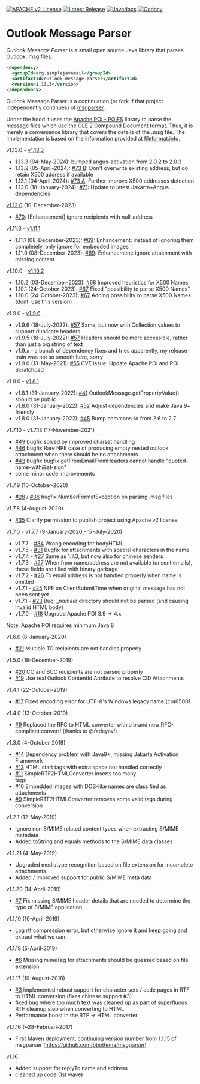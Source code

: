 [![APACHE v2 License](https://img.shields.io/badge/license-apachev2-blue.svg?style=flat)](LICENSE-2.0.txt) 
[![Latest Release](https://img.shields.io/maven-central/v/org.simplejavamail/outlook-message-parser.svg?style=flat)](http://search.maven.org/#search%7Cga%7C1%7Cg%3A%22org.simplejavamail%22%20AND%20a%3A%22outlook-message-parser%22) 
[![Javadocs](http://www.javadoc.io/badge/org.simplejavamail/outlook-message-parser.svg)](http://www.javadoc.io/doc/org.simplejavamail/outlook-message-parser) 
[![Codacy](https://img.shields.io/codacy/grade/db23d489d8374704a7a7e145f2dc6129?style=flat)](https://www.codacy.com/app/b-bottema/outlook-message-parser)

# Outlook Message Parser
*Outlook Message Parser* is a small open source Java library that parses Outlook .msg files.

```xml
<dependency>
  <groupId>org.simplejavamail</groupId>
  <artifactId>outlook-message-parser</artifactId>
  <version>1.13.3</version>
</dependency>
```

Outlook Message Parser is a continuation (or fork if that project independently continues) of [msgparser](https://github.com/bbottema/msgparser). 

Under the hood it uses the [Apache POI - POIFS](http://poi.apache.org/poifs/) library to parse the message files which use the OLE 2 Compound Document format. Thus, it is merely a convenience library that covers the details of the .msg file. The implementation is based on the information provided at [fileformat.info](http://www.fileformat.info/format/outlookmsg/).

v1.13.0 - [v1.13.3](https://search.maven.org/#artifactdetails%7Corg.simplejavamail%7Coutlook-message-parser%7C1.13.3%7Cjar)

- 1.13.3 (04-May-2024): bumped angus-activation from 2.0.2 to 2.0.3
- 1.13.2 (05-April-2024): [#73 B](https://github.com/bbottema/outlook-message-parser/issues/73): Don't overwrite existing address, but do retain X500 address if available
- 1.13.1 (04-April-2024): [#73 A](https://github.com/bbottema/outlook-message-parser/issues/73): Further improve X500 addresses detection
- 1.13.0 (18-January-2024): [#71](https://github.com/bbottema/outlook-message-parser/issues/71): Update to latest Jakarta+Angus dependencies


[v1.12.0](https://search.maven.org/#artifactdetails%7Corg.simplejavamail%7Coutlook-message-parser%7C1.12.0%7Cjar) (10-December-2023)

- [#70](https://github.com/bbottema/outlook-message-parser/issues/70): [Enhancement] ignore recipients with null-address


v1.11.0 - [v1.11.1](https://search.maven.org/#artifactdetails%7Corg.simplejavamail%7Coutlook-message-parser%7C1.11.1%7Cjar)

- 1.11.1 (08-December-2023): [#69](https://github.com/bbottema/outlook-message-parser/pull/69): Enhancement: instead of ignoring them completely, only ignore for embedded images
- 1.11.0 (08-December-2023): [#69](https://github.com/bbottema/outlook-message-parser/pull/69): Enhancement: ignore attachment with missing content


v1.10.0 - [v1.10.2](https://search.maven.org/#artifactdetails%7Corg.simplejavamail%7Coutlook-message-parser%7C1.10.2%7Cjar)

- 1.10.2 (03-December-2023): [#68](https://github.com/bbottema/outlook-message-parser/pull/68) Improved heuristics for X500 Names
- 1.10.1 (24-October-2023): [#67](https://github.com/bbottema/outlook-message-parser/pull/67) Fixed "possibility to parse X500 Names"
- 1.10.0 (24-October-2023): [#67](https://github.com/bbottema/outlook-message-parser/pull/67) Adding possibility to parse X500 Names (dont' use this version)


v1.9.0 - [v1.9.6](https://search.maven.org/#artifactdetails%7Corg.simplejavamail%7Coutlook-message-parser%7C1.9.6%7Cjar) 
    
- v1.9.6 (18-July-2022): [#57](https://github.com/bbottema/outlook-message-parser/pull/57) Same, but now with Collection values to support duplicate headers
- v1.9.5 (18-July-2022): [#57](https://github.com/bbottema/outlook-message-parser/pull/57) Headers should be more accessible, rather than just a big string of text
- v1.9.x - a bunch of dependency fixes and tries apparently, my release train was not so smooth here, sorry
- v1.9.0 (13-May-2021): [#55](https://github.com/bbottema/outlook-message-parser/pull/55) CVE issue: Update Apache POI and POI Scratchpad


v1.8.0 - [v1.8.1](https://search.maven.org/#artifactdetails%7Corg.simplejavamail%7Coutlook-message-parser%7C1.8.1%7Cjar)

- v1.8.1 (31-January-2022): [#41](https://github.com/bbottema/outlook-message-parser/pull/41) OutlookMessage.getPropertyValue() should be public
- v1.8.0 (31-January-2022): [#52](https://github.com/bbottema/outlook-message-parser/pull/52) Adjust dependencies and make Java 9+ friendly
- v1.8.0 (31-January-2022): [#45](https://github.com/bbottema/outlook-message-parser/pull/45) Bump commons-io from 2.6 to 2.7


v1.7.10 - v1.7.13 (17-November-2021)

- [#49](https://github.com/bbottema/outlook-message-parser/issues/49) bugfix solved by improved charset handling
- [#46](https://github.com/bbottema/outlook-message-parser/issues/46) bugfix Rare NPE case of producing empty nested outlook attachment when there should be no attachments
- [#43](https://github.com/bbottema/outlook-message-parser/issues/43) bugfix bugfix getFromEmailFromHeaders cannot handle "quoted-name-with@at-sign"
- some minor code improvements


v1.7.9 (10-October-2020)

- [#28](https://github.com/bbottema/outlook-message-parser/issues/28) / [#36](https://github.com/bbottema/outlook-message-parser/issues/36) bugfix NumberFormatException on parsing .msg files


v1.7.8 (4-August-2020)

- [#35](https://github.com/bbottema/outlook-message-parser/issues/35) Clarify permission to publish project using Apache v2 license


v1.7.0 - v1.7.7 (9-January-2020 - 17-July-2020)
 
- v1.7.7 - [#34](https://github.com/bbottema/outlook-message-parser/issues/34) Wrong encoding for bodyHTML
- v1.7.5 - [#31](https://github.com/bbottema/outlook-message-parser/issues/31) Bugfix for attachments with special characters in the name
- v1.7.4 - [#27](https://github.com/bbottema/outlook-message-parser/issues/27) Same as 1.7.3, but now also for chinese senders
- v1.7.3 - [#27](https://github.com/bbottema/outlook-message-parser/issues/27) When from name/address are not available (unsent emails), these fields are filled with binary garbage
- v1.7.2 - [#26](https://github.com/bbottema/outlook-message-parser/issues/26) To email address is not handled properly when name is omitted
- v1.7.1 - [#25](https://github.com/bbottema/outlook-message-parser/issues/25) NPE on ClientSubmitTime when original message has not been sent yet
- v1.7.1 - [#23](https://github.com/bbottema/outlook-message-parser/issues/23) Bug: __nameid_ directory should not be parsed (and causing invalid HTML body)
- v1.7.0 - [#18](https://github.com/bbottema/outlook-message-parser/issues/18) Upgrade Apache POI 3.9 -> 4.x

Note: Apache POI requires minimum Java 8


v1.6.0 (8-January-2020)

- [#21](https://github.com/bbottema/outlook-message-parser/issues/21) Multiple TO recipients are not handles properly


v1.5.0 (18-December-2019)

- [#20](https://github.com/bbottema/outlook-message-parser/issues/20) CC and BCC recipients are not parsed properly
- [#19](https://github.com/bbottema/outlook-message-parser/issues/19) Use real Outlook ContentId Attribute to resolve CID Attachments


v1.4.1 (22-October-2019)

- [#17](https://github.com/bbottema/outlook-message-parser/issues/17) Fixed encoding error for UTF-8's Windows legacy name (cp)65001


v1.4.0 (13-October-2019)

- [#9](https://github.com/bbottema/outlook-message-parser/issues/9) Replaced the RFC to HTML converter with a brand new RFC-compliant convert! (thanks to @fadeyev!)


v1.3.0 (4-October-2019)

- [#14](https://github.com/bbottema/outlook-message-parser/issues/14) Dependency problem with Java9+, missing Jakarta Activation Framework
- [#13](https://github.com/bbottema/outlook-message-parser/issues/13) HTML start tags with extra space not handled correctly
- [#11](https://github.com/bbottema/outlook-message-parser/issues/11) SimpleRTF2HTMLConverter inserts too many <br/> tags
- [#10](https://github.com/bbottema/outlook-message-parser/issues/10) Embedded images with DOS-like names are classified as attachments
- [#9](https://github.com/bbottema/outlook-message-parser/issues/9) SimpleRTF2HTMLConverter removes some valid tags during conversion


v1.2.1 (12-May-2019)

- Ignore non S/MIME related content types when extracting S/MIME metadata
- Added toString and equals methods to the S/MIME data classes


v1.1.21 (4-May-2019)

- Upgraded mediatype recognition based on file extension for incomplete attachments
- Added / improved support for public S/MIME meta data 


v1.1.20 (14-April-2019)

- [#7](https://github.com/bbottema/outlook-message-parser/issues/7) Fix missing S/MIME header details that are needed to determine the type of S/MIME application


v1.1.19 (10-April-2019)

- Log rtf compression error, but otherwise ignore it and keep going and extract what we can.


v1.1.18 (5-April-2019)

- [#6](https://github.com/bbottema/outlook-message-parser/issues/6) Missing mimeTag for attachments should be guessed based on file extension


v1.1.17 (19-August-2018)

- [#3](https://github.com/bbottema/simple-java-mail/issues/3) implemented robust support for character sets / code pages in RTF to HTML 
conversion (fixes chinese support #3)
- fixed bug where too much text was cleaned up as part of superfluous RTF cleanup step when converting to HTML
- Performance boost in the RTF -> HTML converter


v1.1.16 (~28-Februari-2017)

- First Maven deployment, continuing version number from 1.1.15 of msgparser (https://github.com/bbottema/msgparser)


v1.16
 - Added support for replyTo name and address
 - cleaned up code (1st wave)